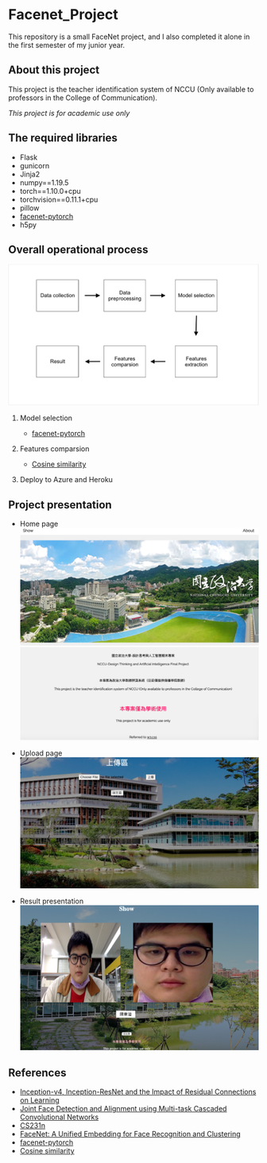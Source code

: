 # Facenet_Project

This repository is a small FaceNet project, and I also completed it alone in the first semester of my junior year.

## About this project

This project is the teacher identification system of NCCU (Only available to professors in the College of Communication).

*This project is for academic use only*
## The required libraries

* Flask
* gunicorn
* Jinja2
* numpy==1.19.5
* torch==1.10.0+cpu
* torchvision==0.11.1+cpu
* pillow
* [facenet-pytorch](https://github.com/timesler/facenet-pytorch)
* h5py

## Overall operational process
![img](./static/images/OperationalFlow.png)
 1. Model selection
    * [facenet-pytorch](https://github.com/timesler/facenet-pytorch)
 
 2. Features comparsion
    * [Cosine similarity](https://en.wikipedia.org/wiki/Cosine_similarity)
  
 3. Deploy to Azure and Heroku


## Project presentation
 - Home page
 ![img](./static/images/homepage1.png)
 ![img](./static/images/homepage2.png)
 `  `
 
 - Upload page
 ![img](./static/images/upload.png)
 `  `
 
 - Result presentation
 ![img](./static/images/show.png)
 
 
 ## References
* [Inception-v4, Inception-ResNet and the Impact of Residual Connections on Learning](https://arxiv.org/abs/1602.07261)  
* [Joint Face Detection and Alignment using Multi-task Cascaded Convolutional Networks](https://arxiv.org/abs/1604.02878)  
* [CS231n](http://cs231n.stanford.edu/schedule.html)  
* [FaceNet: A Unified Embedding for Face Recognition and Clustering](https://arxiv.org/pdf/1503.03832.pdf)  
* [facenet-pytorch](https://github.com/timesler/facenet-pytorch)  
* [Cosine similarity](https://en.wikipedia.org/wiki/Cosine_similarity)  
